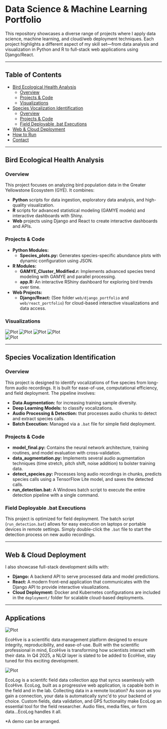 # Data Science & Machine Learning Portfolio

This repository showcases a diverse range of projects where I apply data science, machine learning, and cloud/web deployment techniques. Each project highlights a different aspect of my skill set—from data analysis and visualization in Python and R to full-stack web applications using Django/React.

---

## Table of Contents

- [Bird Ecological Health Analysis](#bird-ecological-health-analysis)
  - [Overview](#overview)
  - [Projects & Code](#projects--code)
  - [Visualizations](#visualizations)
- [Species Vocalization Identification](#species-vocalization-identification)
  - [Overview](#overview-1)
  - [Projects & Code](#projects--code-1)
  - [Field Deployable .bat Executions](#field-deployable-bat-executions)
- [Web & Cloud Deployment](#web--cloud-deployment)
- [How to Run](#how-to-run)
- [Contact](#contact)

---

## Bird Ecological Health Analysis

### Overview

This project focuses on analyzing bird population data in the Greater Yellowstone Ecosystem (GYE). It combines:
- **Python** scripts for data ingestion, exploratory data analysis, and high-quality visualization.
- **R** scripts for advanced statistical modeling (GAMYE models) and interactive dashboards with Shiny.
- **Web** projects using Django and React to create interactive dashboards and APIs.

### Projects & Code

- **Python Modules:**  
  - **Species_plots.py:** Generates species-specific abundance plots with dynamic configuration using JSON.
- **R Modules:**  
  - **GAMYE_Cluster_Modified.r:** Implements advanced species trend modeling with GAMYE and parallel processing.
  - **app.R:** An interactive RShiny dashboard for exploring bird trends over time.
- **Web Projects:**  
  - **Django/React:** (See folder `web/django_portfolio` and `web/react_portfolio`) for cloud-based interactive visualizations and data access.

### Visualizations


![Plot](images/Dual.png) 
![Plot](images/Finalplot.png) 
![Plot](images/MCR.png)
![Plot](images/Plot2.png)  
![Plot](images/SS3.PNG)     

---

## Species Vocalization Identification

### Overview

This project is designed to identify vocalizations of five species from long-form audio recordings. It is built for ease-of-use, computational efficiency, and field deployment. The pipeline involves:
- **Data Augmentation:** for increasing training sample diversity.
- **Deep Learning Models:** to classify vocalizations.
- **Audio Processing & Detection:** that processes audio chunks to detect and extract species calls.
- **Batch Execution:** Managed via a `.bat` file for simple field deployment.

### Projects & Code

- **model_final.py:** Contains the neural network architecture, training routines, and model evaluation with cross-validation.
- **data_augmentation.py:** Implements several audio augmentation techniques (time stretch, pitch shift, noise addition) to bolster training data.
- **detect_species.py:** Processes long audio recordings in chunks, predicts species calls using a TensorFlow Lite model, and saves the detected calls.
- **run_detection.bat:** A Windows batch script to execute the entire detection pipeline with a single command.

### Field Deployable .bat Executions

This project is optimized for field deployment. The batch script (`run_detection.bat`) allows for easy execution on laptops or portable devices in remote settings. Simply double-click the `.bat` file to start the detection process on new audio recordings.

---

## Web & Cloud Deployment

I also showcase full-stack development skills with:
- **Django:** A backend API to serve processed data and model predictions.
- **React:** A modern front-end application that communicates with the Django API to provide interactive visualizations.
- **Cloud Deployment:** Docker and Kubernetes configurations are included in the `deployment/` folder for scalable cloud-based deployments.

---

## Applications
![Plot](images/ecohivelogo.png)

EcoHive is a scientific data management platform designed to ensure integrity, reproducibility, and ease-of-use. Built with the scientific professional in mind, EcoHive is transforming how scientists interact with their data. In Q4 2025, a NLQI layer is slated to be added to EcoHive, stay tuned for this exciting development. 

![Plot](images/ecolog.png)

EcoLog is a scientifc field data collection app that syncs seamlessly with EcoHive. EcoLog, built as a progressive web application, is capable both in the field and in the lab. Collecting data in a remote location? As soon as you gain a connection, your data is automatically sync'd to your backend of choice. Custom fields, data validation, and GPS fuctionality make EcoLog an essential tool for the field researcher. Audio files, media files, or form data...EcoLog handles it all. 

*A demo can be arranged. 
